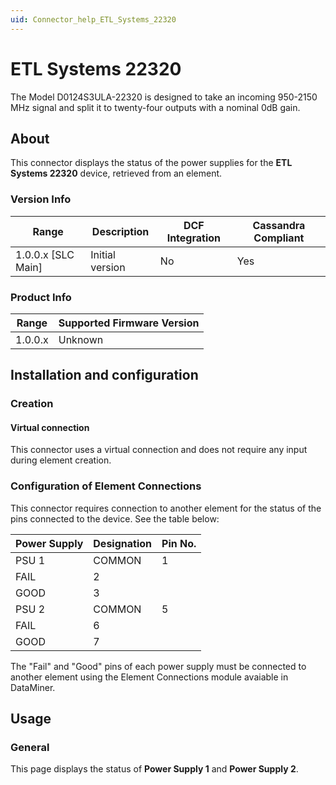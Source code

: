 ```yaml
---
uid: Connector_help_ETL_Systems_22320
---
```


# ETL Systems 22320

The Model D0124S3ULA-22320 is designed to take an incoming 950-2150 MHz signal and split it to twenty-four outputs with a nominal 0dB gain.

## About

This connector displays the status of the power supplies for the **ETL Systems 22320** device, retrieved from an element.

### Version Info

| Range | Description | DCF Integration | Cassandra Compliant |
|----------------------|-----------------|---------------------|-------------------------|
| 1.0.0.x [SLC Main]   | Initial version | No                  | Yes                     |

### Product Info

| Range | Supported Firmware Version |
|------------------|-----------------------------|
| 1.0.0.x          | Unknown                     |

## Installation and configuration

### Creation

#### Virtual connection

This connector uses a virtual connection and does not require any input during element creation.

### Configuration of Element Connections

This connector requires connection to another element for the status of the pins connected to the device. See the table below:

| **Power Supply** | **Designation** | **Pin No.** |
|------------------|-----------------|-------------|
| PSU 1            | COMMON          | 1           |
| FAIL             | 2               |             |
| GOOD             | 3               |             |
| PSU 2            | COMMON          | 5           |
| FAIL             | 6               |             |
| GOOD             | 7               |             |



The "Fail" and "Good" pins of each power supply must be connected to another element using the Element Connections module avaiable in DataMiner.

## Usage

### General

This page displays the status of **Power Supply 1** and **Power Supply 2**.





